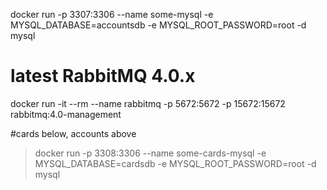 docker run -p 3307:3306 --name some-mysql -e MYSQL_DATABASE=accountsdb  -e MYSQL_ROOT_PASSWORD=root -d mysql

# latest RabbitMQ 4.0.x
docker run -it --rm --name rabbitmq -p 5672:5672 -p 15672:15672 rabbitmq:4.0-management

#cards below, accounts above 
> docker run -p 3308:3306 --name some-cards-mysql -e MYSQL_DATABASE=cardsdb  -e MYSQL_ROOT_PASSWORD=root -d mysql
